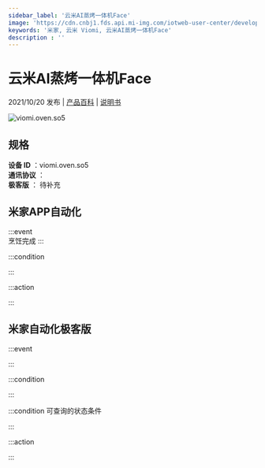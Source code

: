 ```yaml
---
sidebar_label: '云米AI蒸烤一体机Face'
image: 'https://cdn.cnbj1.fds.api.mi-img.com/iotweb-user-center/developer_1679048939265i2qhm6lp.png?GalaxyAccessKeyId=AKVGLQWBOVIRQ3XLEW&Expires=9223372036854775807&Signature=b8XXH/HVnUUKzGpUCAlWfTn+kYU='
keywords: '米家, 云米 Viomi, 云米AI蒸烤一体机Face'
description : ''
---
```

# 云米AI蒸烤一体机Face

2021/10/20 发布 | [产品百科](https://home.mi.com/webapp/content/baike/product/index.html?model=viomi.oven.so5/) | [说明书](https://home.mi.com/views/introduction.html?model=viomi.oven.so5&region=cn)

![viomi.oven.so5](https://cdn.cnbj1.fds.api.mi-img.com/iotweb-user-center/developer_1679048939265i2qhm6lp.png?GalaxyAccessKeyId=AKVGLQWBOVIRQ3XLEW&Expires=9223372036854775807&Signature=b8XXH/HVnUUKzGpUCAlWfTn+kYU=)

## 规格  
> 
**设备 ID** ：viomi.oven.so5  
**通讯协议** ：  
**极客版**  ： 待补充 


## 米家APP自动化  

:::event  
烹饪完成
:::

:::condition  

:::

:::action   

:::

## 米家自动化极客版  

:::event  

:::

:::condition  

:::

:::condition 可查询的状态条件  

:::

:::action  

:::

        
